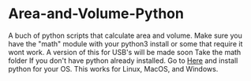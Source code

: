 # Area-and-Volume-Python
A buch of python scripts that calculate area and volume.
Make sure you have the "math" module with your python3 install or some that require it wont work.
A version of this for USB's will be made soon
Take the math folder
If you don't have python already installed. Go to [Here](https://www.python.org/) and install python for your OS. This works for Linux, MacOS, and Windows.
